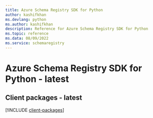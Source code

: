 ```yaml
---
title: Azure Schema Registry SDK for Python
author: kashifkhan
ms.devlang: python
ms.author: kashifkhan
description: Reference for Azure Schema Registry SDK for Python
ms.topic: reference
ms.data: 08/09/2022
ms.service: schemaregistry
---
```

# Azure Schema Registry SDK for Python - latest

## Client packages - latest
[!INCLUDE [client-packages](schema-registry-client-index.md)]